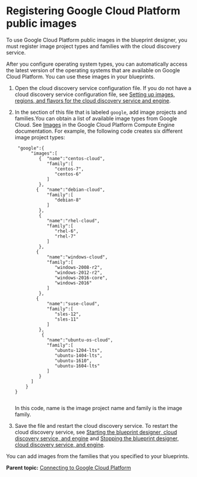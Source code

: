 # Registering Google Cloud Platform public images

To use Google Cloud Platform public images in the blueprint designer, you must register image project types and families with the cloud discovery service.

After you configure operating system types, you can automatically access the latest version of the operating systems that are available on Google Cloud Platform. You can use these images in your blueprints.

1.   Open the cloud discovery service configuration file. If you do not have a cloud discovery service configuration file, see [Setting up images, regions, and flavors for the cloud discovery service and engine](../../com.udeploy.doc/topics/cds_configure.md).
2.  In the section of this file that is labeled `google`, add image projects and families.You can obtain a list of available image types from Google Cloud. See [Images](https://cloud.google.com/compute/docs/images#os-compute-support) in the Google Cloud Platform Compute Engine documentation. For example, the following code creates six different image project types:

    ```
     "google":{       
          "images":[  
             {  "name":"centos-cloud",
                "family":[  
                   "centos-7",
                   "centos-6"
                ]
             },
            {   "name":"debian-cloud",
                "family":[  
                   "debian-8"
                ]
             },
             {  
                "name":"rhel-cloud",
                "family":[  
                   "rhel-6",
                   "rhel-7"
                ]
             },
            {  
                "name":"windows-cloud",
                "family":[  
                   "windows-2008-r2",
                   "windows-2012-r2",
                   "windows-2016-core",
                   "windows-2016"
                ]
             },
            {  
                "name":"suse-cloud",
                "family":[  
                   "sles-12",
                   "sles-11"
                ]
             },
              {  
                "name":"ubuntu-os-cloud",
                "family":[  
                   "ubuntu-1204-lts",
                   "ubuntu-1404-lts",
                   "ubuntu-1610",
                   "ubuntu-1604-lts"              
                ]
             }
          ]  
        }
    }
    
    
    ```

    In this code, name is the image project name and family is the image family.

3.   Save the file and restart the cloud discovery service. To restart the cloud discovery service, see [Starting the blueprint designer, cloud discovery service, and engine](../../com.udeploy.install.doc/topics/start_patterns.md) and [Stopping the blueprint designer, cloud discovery service, and engine](../../com.udeploy.install.doc/topics/stop_patterns.md).

You can add images from the families that you specified to your blueprints.

**Parent topic:** [Connecting to Google Cloud Platform](../../com.edt.doc/topics/cloud_connect_google_cloud.md)

